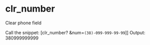 # clr_number
Clear phone field

Сall the snippet:
[clr_number? &num=`(38)-099-999-99-99`]]
Output: 380999999999
